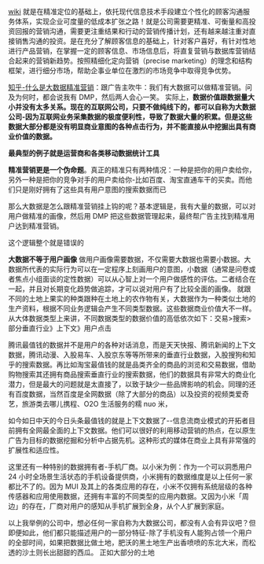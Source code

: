 [wiki](https://wiki.mbalib.com/wiki/%E7%B2%BE%E5%87%86%E8%90%A5%E9%94%80)
就是在精准定位的基础上，依托现代信息技术手段建立个性化的顾客沟通服务体系，实现企业可度量的低成本扩张之路！就是公司需要更精准、可衡量和高投资回报的营销沟通，需要更注重结果和行动的营销传播计划，还有越来越注重对直接销售沟通的投资。是在充分了解顾客信息的基础上，针对客户喜好，有针对性地进行产品营销，在掌握一定的顾客信息、市场信息后，将直复营销与数据库营销结合起来的营销新趋势。按照精细化定向营销（precise marketing）的理念和结构框架，进行细分市场，帮助企事业单位在激烈的市场竞争中取得竞争优势。

[知乎-什么是大数据精准营销](https://www.zhihu.com/question/37331122)：跟广告主吹牛：我们有大数据可以做精准营销。问及为何时，都会说我有 DMP，然后两人会心一笑。
实际上，**数据价值跟数据量大小并没有太多关系。现在的互联网公司，只要不做纯线下的，都可以自称为大数据公司-因为互联网业务采集数据的极度便利性，导致了数据大量的积累。但是这些数据大部分都是没有明显商业意图的各种点击行为，并不能直接从中挖掘出具有商业价值的数据。**

**最典型的例子就是运营商和各类移动数据统计工具**

**精准营销更是一个伪命题**。真正的精准只有两种情况：一种是把你的用户卖给你，另外一种是把你的竞争对手的用户卖给你-比如百度、淘宝直通车干的买卖。而他们只是刚好拥有了这些具有用户意图的搜索数据而已

那么大数据是怎么跟精准营销挂上钩的呢？基本逻辑是，我有大量的数据，可以对用户做精准的画像，然后用 DMP 把这些数据管理起来，最终帮广告主找到精准用户达到精准营销。

这个逻辑整个就是错误的

**大数据不等于用户画像**
做用户画像需要数据，不仅需要大数据也需要小数据。大数据所代表的实际行为可以在一定程序上刻画用户的意图，小数据（通常是问卷或者焦点小组面谈的定性数据）可以从心智上对一个用户做感性的评估。二者结合在一起，并且对长期变化趋势做追踪，才可以说对用户有了比较全面的画像。
就跟不同的土地上果实的种类跟种在土地上的农作物有关，大数据作为一种类似土地的生产资料，根据不同业务逻辑会产生不同类型数据。这些数据商业价值大不一样。从大体数据类型上来讲，不同数据类型的数据价值的高低依次如下：交易>搜索>部分垂直行业》上下文》用户点击

腾讯最值钱的数据并不是用户的各种对话消息，而是天天快报、腾讯新闻的上下文数据，腾讯动漫、入股易车、入股京东等等所带来的垂直行业数据，入股搜狗和知乎的搜索数据。再比如淘宝最值钱的就是品类齐全的商品的浏览和交易数据，借助购物搜索其还拥有商品搜索垂直行业的搜索数据，他们的数据具有非常大的商业化潜力，但是最大的问题就是太直接了，以致于缺少一些品牌影响的机会。同理的还有百度数据，当然百度是全网数据（除了大部分的商品）以及投资的视频类爱奇艺，旅游类去哪儿携程、O2O 生活服务的糯 nuo 米，

如今如日中天的今日头条最值钱的就是上下文数据了--信息流商业模式的开拓者目前拥有全网最全面的上下文数据。他们可以很好的利用移动营销的热点，在以原生广告为目标的数据挖掘和分析中占据先机。这种形式的媒体在商业上具有非常强的扩展性和适应性。

这里还有一种特别的数据拥有者-手机厂商。以小米为例：作为一个可以洞悉用户 24 小时全场景生活状态的手机设备提供商，小米拥有的数据维度是以上任何一家都比不了的。因为 MUI 及其上的各类应用的存在，小米不仅拥有系统层级的各种传感器和应用使用数据，还拥有丰富的不同类型的应用内数据。又因为小米「周边」的存在，厂商对用户的感知从手机扩展到全身，从个人扩展到家庭。

以上我举例的公司中，想必任何一家自称为大数据公司，都没有人会有异议吧？但即便如此，他们都只能描述用户的一部分特征-除了手机没有人能狗占领一个用户的全部时间，如果把数据比做土地，肥沃的黑土地生产出香喷喷的东北大米，而松透的沙土则长出甜甜的西瓜。
正如大部分的土地
